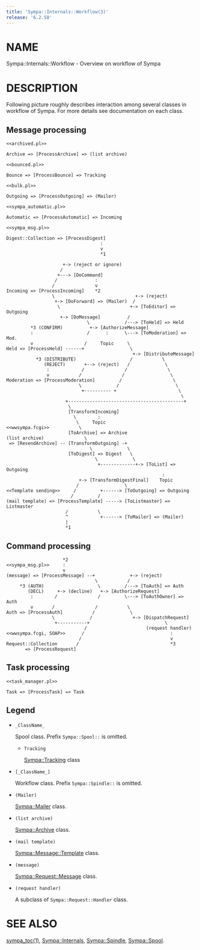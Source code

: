 ```yaml
---
title: 'Sympa::Internals::Workflow(3)'
release: '6.2.58'
---
```


# NAME

Sympa::Internals::Workflow - Overview on workflow of Sympa

# DESCRIPTION

Following picture roughly describes interaction among several classes in
workflow of Sympa.  For more details see documentation on each class.

## Message processing

    <<archived.pl>>
    
    Archive => [ProcessArchive] => (list archive)
    
    <<bounced.pl>>
    
    Bounce => [ProcessBounce] => Tracking
    
    <<bulk.pl>>
    
    Outgoing => [ProcessOutgoing] => (Mailer)
    
    <<sympa_automatic.pl>>
    
    Automatic => [ProcessAutomatic] => Incoming
    
    <<sympa_msg.pl>>
    
    Digest::Collection => [ProcessDigest]
                                       :
                                       v
                                       *1
    
                         +-> (reject or ignore)
                        /
                       +---> [DoCommand]
                      /              :
                     /               v
    Incoming => [ProcessIncoming]    *2
                     \                              +-> (reject)
                      +-> [DoForward] => (Mailer)  /
                       \                          +-> [ToEditor] => Outgoing
                        +-> [DoMessage]          /
                                  \             /---> [ToHeld] => Held
             *3 (CONFIRM)          +-> [AuthorizeMessage]
             :                    /      :      \---> [ToModeration] => Mod.
             v                   /     Topic     \
    Held => [ProcessHeld] ------+                 \
                                                   +-> [DistributeMessage]
               *3 (DISTRIBUTE)                    /           \
                  (REJECT)       +--> (reject)   /             \
                   :            /               /               \
                   v           /               /                 \
    Moderation => [ProcessModeration]         /                   \
                               \             /                     \
                                +---------- +                       \
                                                                     \
                          +-------------------------------------------+
                           \
                           [TransformIncoming]
                             \        :
                              \     Topic
    <<wwsympa.fcgi>>           \
                           [ToArchive] => Archive
    (list archive)               \
     => [ResendArchive] -- [TransformOutgoing] -+
                                   \             \
                           [ToDigest] => Digest   \
                                     \             \
                                      +-------------+-> [ToList] => Outgoing
                                                              :
                               +-> [TransformDigestFinal]    Topic
                              /                 \
    <<Template sending>>     /         +------> [ToOutgoing] => Outgoing
                            /         / 
    (mail template) => [ProcessTemplate] -----> [ToListmaster] => Listmaster
                          /           \
                          ^            +------> [ToMailer] => (Mailer)
                          |
                          *1

## Command processing

                         *2
    <<sympa_msg.pl>>     :
                         v
    (message) => [ProcessMessage] --+             +-> (reject)
                                     \           /
         *3 (AUTH)                    \         /---> [ToAuth] => Auth
            (DECL)     +-> (decline)   +-> [AuthorizeRequest]
             :        /               /         \---> [ToAuthOwner] => Auth
             v       /               /           \
    Auth => [ProcessAuth]           /             \
                     \             /               +-> [DispatchRequest]
                      +-----------+                            \
                                 /                      (request handler)
    <<wwsympa.fcgi, SOAP>>      /                                :
                               /                                 v
    Request::Collection       /                                  *3 
           => [ProcessRequest]

## Task processing

    <<task_manager.pl>>
    
    Task => [ProcessTask] => Task

## Legend

- `_ClassName_`

    Spool class.  Prefix `Sympa::Spool::` is omitted.

    - `Tracking`

        [Sympa::Tracking](./Sympa-Tracking.3.md) class

- `[_ClassName_]`

    Workflow class.  Prefix `Sympa::Spindle::` is omitted.

- `(Mailer)`

    [Sympa::Mailer](./Sympa-Mailer.3.md) class.

- `(list archive)`

    [Sympa::Archive](./Sympa-Archive.3.md) class.

- `(mail template)`

    [Sympa::Message::Template](./Sympa-Message-Template.3.md) class.

- `(message)`

    [Sympa::Request::Message](./Sympa-Request-Message.3.md) class.

- `(request handler)`

    A subclass of `Sympa::Request::Handler` class.

# SEE ALSO

[sympa\_toc(1)](./sympa_toc.1.md), [Sympa::Internals](./Sympa-Internals.3.md), [Sympa::Spindle](./Sympa-Spindle.3.md), [Sympa::Spool](./Sympa-Spool.3.md).
